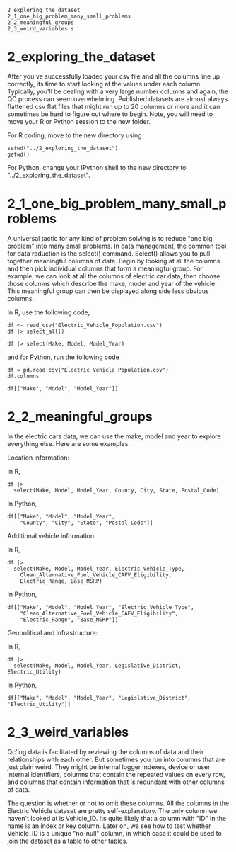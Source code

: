 

	2_exploring_the_dataset
	2_1_one_big_problem_many_small_problems
	2_2_meaningful_groups
	2_3_weird_variables s 
	


# 2_exploring_the_dataset

After you've successfully loaded your csv file and all the columns line up correctly, its time to start looking at the values under each column. Typically, you'll be dealing with a very large number columns and again, the QC process can seem overwhelming.  Published datasets are almost always flattened csv flat files that might run up to 20 columns or more and it can sometimes be hard to figure out where to begin. Note, you will need to move your R or Python session to the new folder.

For R coding, move to the new directory using 

	setwd("../2_exploring_the_dataset")
	getwd()

For Python, change your IPython shell to the new directory to "../2_exploring_the_dataset".


# 2_1_one_big_problem_many_small_problems

A universal tactic for any kind of problem solving is to reduce "one big problem" into many small problems. In data management, the common tool for data reduction is the select() command. Select() allows you to pull together meaningful columns of data. Begin by looking at all the columns and then pick individual columns that form a meaningful group. For example, we can look at all the columns of electric car data, then choose those columns which describe the make, model and year of the vehicle. This meaningful group can then be displayed along side less obvious columns.

In R, use the following code,

	df <- read_csv("Electric_Vehicle_Population.csv")  
	df |> select_all()

	df |> select(Make, Model, Model_Year)
	

	
 and for Python, run the following code

	df = pd.read_csv("Electric_Vehicle_Population.csv")
	df.columns
	
	df[["Make", "Model", "Model_Year"]]



# 2_2_meaningful_groups

In the electric cars data, we can use the make, model and year to explore everything else. Here are some examples.

Location information:

In R,

	df |> 
      select(Make, Model, Model_Year, County, City, State, Postal_Code)
	  
In Python,

	df[["Make", "Model", "Model_Year", 
	    "County", "City", "State", "Postal_Code"]]


Additional vehicle information:

In R,

	df |> 
      select(Make, Model, Model_Year, Electric_Vehicle_Type,
        Clean_Alternative_Fuel_Vehicle_CAFV_Eligibility, 
	    Electric_Range, Base_MSRP)
		
In Python,

    df[["Make", "Model", "Model_Year", "Electric_Vehicle_Type",
        "Clean_Alternative_Fuel_Vehicle_CAFV_Eligibility", 
	    "Electric_Range", "Base_MSRP"]]
		
    
Geopolitical and infrastructure:

In R,

	df |> 
      select(Make, Model, Model_Year, Legislative_District, Electric_Utility)

In Python,

    df[["Make", "Model", "Model_Year", "Legislative_District", "Electric_Utility"]]



# 2_3_weird_variables 

Qc'ing data is facilitated by reviewing the columns of data and their relationships with each other. But sometimes you run into columns that are just plain weird. They might be internal logger indexes, device or user internal identifiers, columns that contain the repeated values on every row, and columns that contain information that is redundant with other columns of data. 

The question is whether or not to omit these columns. All the columns in the Electric Vehicle dataset are pretty self-explanatory. The only column we haven't looked at is Vehicle_ID.  Its quite likely that a column with "ID" in the name is an index or key column. Later on, we see how to test whether Vehicle_ID is a unique "no-null" column, in which case it could be used to join the dataset as a table to other tables. 



   
   



